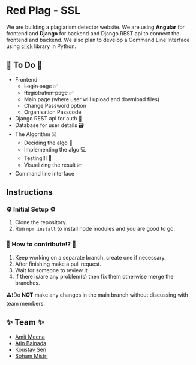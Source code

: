 # Red Plag - SSL

We are building a plagiarism detector website. We are using **Angular** for frontend and **Django** for backend and Django REST api to connect the frontend and backend.
We also plan to develop a Command Line Interface using [click](https://click.palletsprojects.com) library in Python.

## :memo: To Do :memo:

- Frontend
  - ~~Login page~~ :white_check_mark:
  - ~~Registration page~~ :white_check_mark:
  - Main page (where user will upload and download files)
  - Change Password option
  - Organisation Passcode
- Django REST api for auth :closed_lock_with_key:
- Database for user details :card_file_box:
- The Algorithm :skull_and_crossbones:
  - Deciding the algo :thinking:
  - Implementing the algo :computer:
  - Testing!!! :test_tube:
  - Visualizing the result :chart_with_upwards_trend:
- Command line interface

## Instructions

### :gear: Initial Setup :gear:

1. Clone the repository.
2. Run `npm install` to install node modules and you are good to go.

### :thinking: How to contribute!? :thinking:

1. Keep working on a separate branch, create one if necessary.
2. After finishing make a pull request.
3. Wait for someone to review it
4. If there is/are any problem(s) then fix them otherwise merge the branches.

:warning::exclamation:Do **NOT** make any changes in the main branch without discussing with team members.

## :sparkles: Team :sparkles:

- [Amit Meena](https://github.com/meenaamit)
- [Atin Bainada](https://github.com/LeoAB10)
- [Koustav Sen](https://github.com/koustav1908)
- [Soham Mistri](https://github.com/sohammistri)
